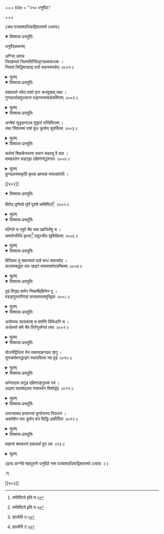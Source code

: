 +++
title = "२५० धनुर्वेदाः"

+++

\{अथ पञ्चाशदधिकद्विशततमो ऽध्यायः\}


<details open><summary>विश्वास-प्रस्तुतिः</summary>

धनुर्वेदकथनम्  
    
अग्निर् उवाच  
जितहस्तो जितमतिर्जितदृग्लक्ष्यसाधकः ।  
नियतां सिद्धिमासाद्य ततो वाहनमारुहेत् ॥००१॥
</details>

<details><summary>मूलम्</summary>

धनुर्वेदकथनम्  
    
अग्निर् उवाच  
जितहस्तो जितमतिर्जितदृग्लक्ष्यसाधकः ।  
नियतां सिद्धिमासाद्य ततो वाहनमारुहेत् ॥००१॥
</details>  

<details open><summary>विश्वास-प्रस्तुतिः</summary>

दशहस्तो भवेत् पाशो वृत्तः करमुखस् तथा ।  
गुणकार्पासमुञ्जानां भङ्गस्नाय्वर्कवर्मिणाम्   ॥००२॥
</details>

<details><summary>मूलम्</summary>

दशहस्तो भवेत् पाशो वृत्तः करमुखस् तथा ।  
गुणकार्पासमुञ्जानां भङ्गस्नाय्वर्कवर्मिणाम्   ॥००२॥
</details>  

<details open><summary>विश्वास-प्रस्तुतिः</summary>

अन्येषां सुदृढानाञ्च सुकृतं परिवेष्टितम्   ।  
तथा त्रिंशत्समं पाशं बुधः कुर्यात् सुवर्तितम्   ॥००३॥
</details>

<details><summary>मूलम्</summary>

अन्येषां सुदृढानाञ्च सुकृतं परिवेष्टितम्   ।  
तथा त्रिंशत्समं पाशं बुधः कुर्यात् सुवर्तितम्   ॥००३॥
</details>  

<details open><summary>विश्वास-प्रस्तुतिः</summary>

कर्तव्यं शिक्षकैस्तस्य स्थानं कक्षासु वै तदा   ।  
वामहस्तेन सङ्गृह्य दक्षिणेनोद्धरेत्ततः ॥००४॥
</details>

<details><summary>मूलम्</summary>

कर्तव्यं शिक्षकैस्तस्य स्थानं कक्षासु वै तदा   ।  
वामहस्तेन सङ्गृह्य दक्षिणेनोद्धरेत्ततः ॥००४॥
</details>  
कुण्डलस्याकृतिं कृत्वा भ्राम्यकं मस्तकोपरि   ।  

[[४०२]]
    

<details open><summary>विश्वास-प्रस्तुतिः</summary>

क्षिपेत् तूर्णमये तूर्णं पुरुषे चर्मवेष्टिते[^१]   ॥००५॥
</details>

<details><summary>मूलम्</summary>

क्षिपेत् तूर्णमये तूर्णं पुरुषे चर्मवेष्टिते[^१]   ॥००५॥
</details>  

<details open><summary>विश्वास-प्रस्तुतिः</summary>

वल्गिते च प्लुते चैव तथा प्रव्रजितेषु च ।  
समयोगविधिं कृत्वा[^२] प्रयुञ्जीत सुशिक्षितम् ॥००६॥
</details>

<details><summary>मूलम्</summary>

वल्गिते च प्लुते चैव तथा प्रव्रजितेषु च ।  
समयोगविधिं कृत्वा[^२] प्रयुञ्जीत सुशिक्षितम् ॥००६॥
</details>  

<details open><summary>विश्वास-प्रस्तुतिः</summary>

विजित्वा तु यथान्यायं ततो बन्धं समाचरेत् ।  
कट्याम्बद्ध्वा ततः खड्गं वामपार्श्वावलम्बितम्   ॥००७॥
</details>

<details><summary>मूलम्</summary>

विजित्वा तु यथान्यायं ततो बन्धं समाचरेत् ।  
कट्याम्बद्ध्वा ततः खड्गं वामपार्श्वावलम्बितम्   ॥००७॥
</details>  

<details open><summary>विश्वास-प्रस्तुतिः</summary>

दृढं विगृह्य वामेन निष्कर्षेद्दक्षिणेन तु   ।  
षडङ्गुलपरीणाहं सप्तहस्तसमुच्छ्रितं ॥००८॥
</details>

<details><summary>मूलम्</summary>

दृढं विगृह्य वामेन निष्कर्षेद्दक्षिणेन तु   ।  
षडङ्गुलपरीणाहं सप्तहस्तसमुच्छ्रितं ॥००८॥
</details>  

<details open><summary>विश्वास-प्रस्तुतिः</summary>

अयोमय्यः शलाकाश् च वर्माणि विविधानि च ।  
अर्धहस्ते समे चैव तिर्यगूर्ध्वगतं तथा ॥००९॥
</details>

<details><summary>मूलम्</summary>

अयोमय्यः शलाकाश् च वर्माणि विविधानि च ।  
अर्धहस्ते समे चैव तिर्यगूर्ध्वगतं तथा ॥००९॥
</details>  

<details open><summary>विश्वास-प्रस्तुतिः</summary>

योजयेद्विधिना येन तथात्वङ्गदतः शृणु ।  
तूणचर्मावनद्धाङ्गं स्थापयित्वा नवं दृढं   ॥०१०॥
</details>

<details><summary>मूलम्</summary>

योजयेद्विधिना येन तथात्वङ्गदतः शृणु ।  
तूणचर्मावनद्धाङ्गं स्थापयित्वा नवं दृढं   ॥०१०॥
</details>  

<details open><summary>विश्वास-प्रस्तुतिः</summary>

करेणादाय लगूडं दक्षिणाङ्गुलकं नवं   ।  
उद्यम्य घातयेद्यस्य नाशस्तेन शिशोर्दृढं ॥०११॥
</details>

<details><summary>मूलम्</summary>

करेणादाय लगूडं दक्षिणाङ्गुलकं नवं   ।  
उद्यम्य घातयेद्यस्य नाशस्तेन शिशोर्दृढं ॥०११॥
</details>  

<details open><summary>विश्वास-प्रस्तुतिः</summary>

उभाभ्यामथ हस्ताभ्यां कुर्यात्तस्य निपातनं ।  
अक्लेशेन ततः कुर्वन् बधे सिद्धिः प्रकीर्तिता ॥०१२॥
</details>

<details><summary>मूलम्</summary>

उभाभ्यामथ हस्ताभ्यां कुर्यात्तस्य निपातनं ।  
अक्लेशेन ततः कुर्वन् बधे सिद्धिः प्रकीर्तिता ॥०१२॥
</details>  

<details open><summary>विश्वास-प्रस्तुतिः</summary>

वाहानां श्रमकरणं प्रचारार्थं पुरा तव  ॥१३॥
</details>

<details><summary>मूलम्</summary>

वाहानां श्रमकरणं प्रचारार्थं पुरा तव  ॥१३॥
</details>  
    
\{इत्य् आग्नेये महापुराणे धनुर्वेदो नाम पञ्चाशदधिकद्विशततमो ऽध्यायः ॥  }
    
:न्  
    
[^१]: वर्मवेष्टिते इति घ॥  
    
[^२]: ज्ञात्वेति ट॥  

[[४०३]]
    